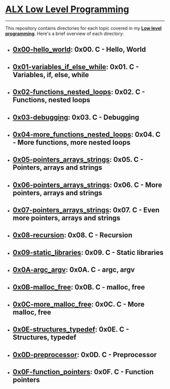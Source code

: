 # [ALX Low Level Programming](https://github.com/mdawoud27/alx-low_level_programming)
___
This repository contains directories for each topic covered in my [**Low level programming**](https://github.com/mdawoud27/alx-low_level_programming).
Here's a brief overview of each directory:

* ## **[0x00-hello_world](https://github.com/mdawoud27/alx-low_level_programming/tree/main/0x00-hello_world)**: 0x00. C - Hello, World
* ## **[0x01-variables_if_else_while](https://github.com/mdawoud27/alx-low_level_programming/tree/main/0x01-variables_if_else_while)**: 0x01. C - Variables, if, else, while
* ## **[0x02-functions_nested_loops](https://github.com/mdawoud27/alx-low_level_programming/tree/main/0x02-functions_nested_loops)**: 0x02. C - Functions, nested loops
* ## **[0x03-debugging](https://github.com/mdawoud27/alx-low_level_programming/tree/main/0x03-debugging)**: 0x03. C - Debugging
* ## **[0x04-more_functions_nested_loops](https://github.com/mdawoud27/alx-low_level_programming/tree/main/0x04-more_functions_nested_loops)**: 0x04. C - More functions, more nested loops
* ## **[0x05-pointers_arrays_strings](https://github.com/mdawoud27/alx-low_level_programming/tree/main/0x05-pointers_arrays_strings)**: 0x05. C - Pointers, arrays and strings
* ## **[0x06-pointers_arrays_strings](https://github.com/mdawoud27/alx-low_level_programming/tree/main/0x06-pointers_arrays_strings)**: 0x06. C - More pointers, arrays and strings
* ## **[0x07-pointers_arrays_strings](https://github.com/mdawoud27/alx-low_level_programming/tree/main/0x07-pointers_arrays_strings)**: 0x07. C - Even more pointers, arrays and strings
* ## **[0x08-recursion](https://github.com/mdawoud27/alx-low_level_programming/tree/main/0x08-recursion)**: 0x08. C - Recursion
* ## **[0x09-static_libraries](https://github.com/mdawoud27/alx-low_level_programming/tree/main/0x09-static_libraries)**: 0x09. C - Static libraries
* ## **[0x0A-argc_argv](https://github.com/mdawoud27/alx-low_level_programming/tree/main/0x0A-argc_argv)**: 0x0A. C - argc, argv
* ## **[0x0B-malloc_free](https://github.com/mdawoud27/alx-low_level_programming/tree/main/0x0B-malloc_free)**: 0x0B. C - malloc, free
* ## **[0x0C-more_malloc_free](https://github.com/mdawoud27/alx-low_level_programming/tree/main/0x0C-more_malloc_free)**: 0x0C. C - More malloc, free
* ## **[0x0E-structures_typedef](https://github.com/mdawoud27/alx-low_level_programming/tree/main/0x0E-structures_typedef)**: 0x0E. C - Structures, typedef
* ## **[0x0D-preprocessor](https://github.com/mdawoud27/alx-low_level_programming/tree/main/0x0D-preprocessor)**: 0x0D. C - Preprocessor
* ## **[0x0F-function_pointers](https://github.com/mdawoud27/alx-low_level_programming/tree/main/0x0F-function_pointers)**: 0x0F. C - Function pointers
